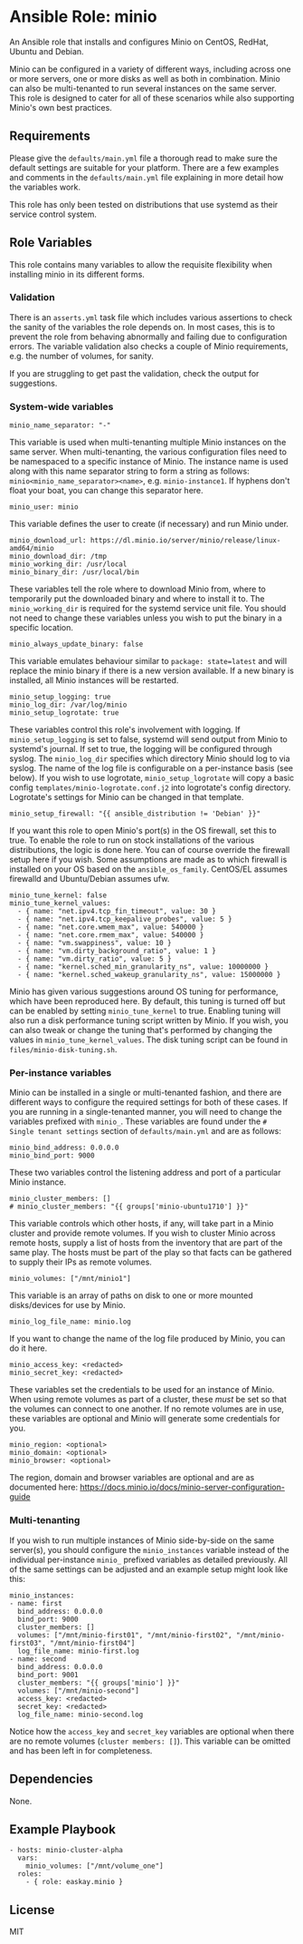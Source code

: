 # Ansible Role: minio

An Ansible role that installs and configures Minio on CentOS, RedHat, Ubuntu and Debian.

Minio can be configured in a variety of different ways, including across one or more servers, one or more disks as well as both in combination.
Minio can also be multi-tenanted to run several instances on the same server.
This role is designed to cater for all of these scenarios while also supporting Minio's own best practices.

## Requirements

Please give the `defaults/main.yml` file a thorough read to make sure the default settings are suitable for your platform.
There are a few examples and comments in the `defaults/main.yml` file explaining in more detail how the variables work.

This role has only been tested on distributions that use systemd as their service control system.

## Role Variables

This role contains many variables to allow the requisite flexibility when installing minio in its different forms.

### Validation

There is an `asserts.yml` task file which includes various assertions to check the sanity of the variables the role depends on.
In most cases, this is to prevent the role from behaving abnormally and failing due to configuration errors.
The variable validation also checks a couple of Minio requirements, e.g. the number of volumes, for sanity.

If you are struggling to get past the validation, check the output for suggestions.

### System-wide variables

```
minio_name_separator: "-"
```
This variable is used when multi-tenanting multiple Minio instances on the same server.
When multi-tenanting, the various configuration files need to be namespaced to a specific instance of Minio.
The instance name is used along with this name separator string to form a string as follows: `minio<minio_name_separator><name>`, e.g. `minio-instance1`.
If hyphens don't float your boat, you can change this separator here.

```
minio_user: minio
```
This variable defines the user to create (if necessary) and run Minio under.

```
minio_download_url: https://dl.minio.io/server/minio/release/linux-amd64/minio
minio_download_dir: /tmp
minio_working_dir: /usr/local
minio_binary_dir: /usr/local/bin
```
These variables tell the role where to download Minio from, where to temporarily put the downloaded binary and where to install it to.
The `minio_working_dir` is required for the systemd service unit file.
You should not need to change these variables unless you wish to put the binary in a specific location.

```
minio_always_update_binary: false
```
This variable emulates behaviour similar to `package: state=latest` and will replace the minio binary if there is a new version available.
If a new binary is installed, all Minio instances will be restarted.

```
minio_setup_logging: true
minio_log_dir: /var/log/minio
minio_setup_logrotate: true
```
These variables control this role's involvement with logging.
If `minio_setup_logging` is set to false, systemd will send output from Minio to systemd's journal.
If set to true, the logging will be configured through syslog.
The `minio_log_dir` specifies which directory Minio should log to via syslog.
The name of the log file is configurable on a per-instance basis (see below).
If you wish to use logrotate, `minio_setup_logrotate` will copy a basic config `templates/minio-logrotate.conf.j2` into logrotate's config directory.
Logrotate's settings for Minio can be changed in that template.

```
minio_setup_firewall: "{{ ansible_distribution != 'Debian' }}"
```
If you want this role to open Minio's port(s) in the OS firewall, set this to true.
To enable the role to run on stock installations of the various distributions, the logic is done here.
You can of course override the firewall setup here if you wish.
Some assumptions are made as to which firewall is installed on your OS based on the `ansible_os_family`.
CentOS/EL assumes firewalld and Ubuntu/Debian assumes ufw.

```
minio_tune_kernel: false
minio_tune_kernel_values:
  - { name: "net.ipv4.tcp_fin_timeout", value: 30 }
  - { name: "net.ipv4.tcp_keepalive_probes", value: 5 }
  - { name: "net.core.wmem_max", value: 540000 }
  - { name: "net.core.rmem_max", value: 540000 }
  - { name: "vm.swappiness", value: 10 }
  - { name: "vm.dirty_background_ratio", value: 1 }
  - { name: "vm.dirty_ratio", value: 5 }
  - { name: "kernel.sched_min_granularity_ns", value: 10000000 }
  - { name: "kernel.sched_wakeup_granularity_ns", value: 15000000 }
```
Minio has given various suggestions around OS tuning for performance, which have been reproduced here.
By default, this tuning is turned off but can be enabled by setting `minio_tune_kernel` to true.
Enabling tuning will also run a disk performance tuning script written by Minio.
If you wish, you can also tweak or change the tuning that's performed by changing the values in `minio_tune_kernel_values`.
The disk tuning script can be found in `files/minio-disk-tuning.sh`.

### Per-instance variables

Minio can be installed in a single or multi-tenanted fashion, and there are different ways to configure the required settings for both of these cases.
If you are running in a single-tenanted manner, you will need to change the variables prefixed with `minio_`.
These variables are found under the `# Single tenant settings` section of `defaults/main.yml` and are as follows:
```
minio_bind_address: 0.0.0.0
minio_bind_port: 9000
```
These two variables control the listening address and port of a particular Minio instance.

```
minio_cluster_members: []
# minio_cluster_members: "{{ groups['minio-ubuntu1710'] }}"
```
This variable controls which other hosts, if any, will take part in a Minio cluster and provide remote volumes.
If you wish to cluster Minio across remote hosts, supply a list of hosts from the inventory that are part of the same play.
The hosts must be part of the play so that facts can be gathered to supply their IPs as remote volumes.

```
minio_volumes: ["/mnt/minio1"]
```
This variable is an array of paths on disk to one or more mounted disks/devices for use by Minio.

```
minio_log_file_name: minio.log
```
If you want to change the name of the log file produced by Minio, you can do it here.

```
minio_access_key: <redacted>
minio_secret_key: <redacted>
```
These variables set the credentials to be used for an instance of Minio.
When using remote volumes as part of a cluster, these *must* be set so that the volumes can connect to one another.
If no remote volumes are in use, these variables are optional and Minio will generate some credentials for you.

```
minio_region: <optional>
minio_domain: <optional>
minio_browser: <optional>
```
The region, domain and browser variables are optional and are as documented here: https://docs.minio.io/docs/minio-server-configuration-guide

### Multi-tenanting

If you wish to run multiple instances of Minio side-by-side on the same server(s), you should configure the `minio_instances` variable instead of the individual per-instance `minio_` prefixed variables as detailed previously.
All of the same settings can be adjusted and an example setup might look like this:
```
minio_instances:
- name: first
  bind_address: 0.0.0.0
  bind_port: 9000
  cluster_members: []
  volumes: ["/mnt/minio-first01", "/mnt/minio-first02", "/mnt/minio-first03", "/mnt/minio-first04"]
  log_file_name: minio-first.log
- name: second
  bind_address: 0.0.0.0
  bind_port: 9001
  cluster_members: "{{ groups['minio'] }}"
  volumes: ["/mnt/minio-second"]
  access_key: <redacted>
  secret_key: <redacted>
  log_file_name: minio-second.log
```

Notice how the `access_key` and `secret_key` variables are optional when there are no remote volumes (`cluster members: []`).
This variable can be omitted and has been left in for completeness.

## Dependencies

None.

## Example Playbook

    - hosts: minio-cluster-alpha
      vars:
        minio_volumes: ["/mnt/volume_one"]
      roles:
        - { role: easkay.minio }

## License

MIT
